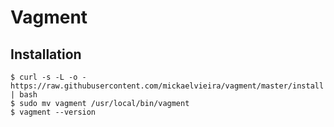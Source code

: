 # Vagment


## Installation

```
$ curl -s -L -o - https://raw.githubusercontent.com/mickaelvieira/vagment/master/install | bash
$ sudo mv vagment /usr/local/bin/vagment
$ vagment --version
```
